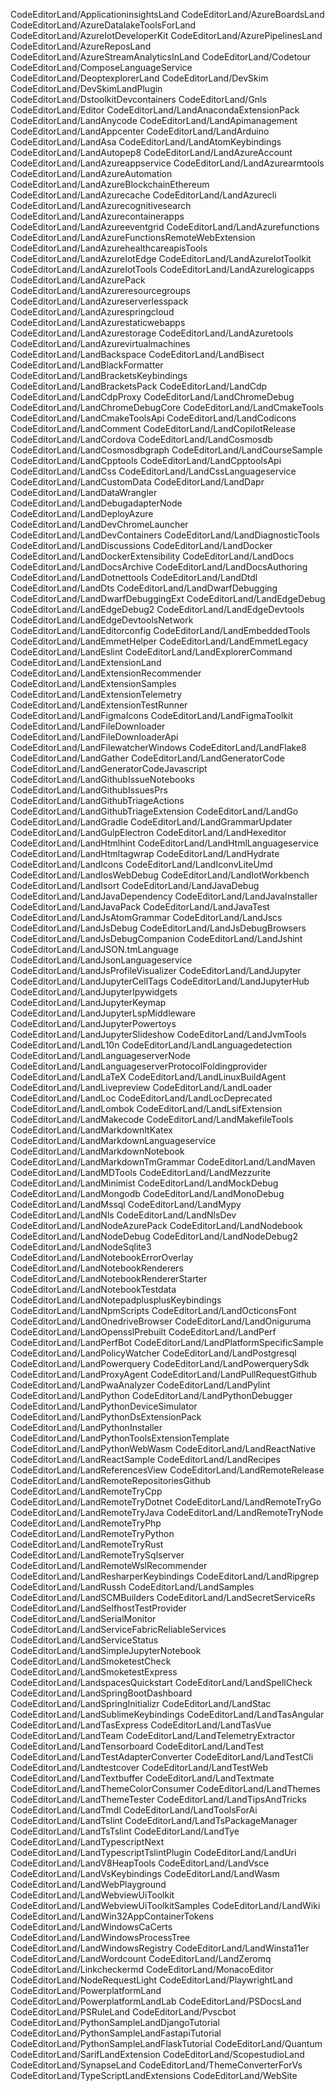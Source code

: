 CodeEditorLand/ApplicationinsightsLand CodeEditorLand/AzureBoardsLand
CodeEditorLand/AzureDatalakeToolsForLand CodeEditorLand/AzureIotDeveloperKit
CodeEditorLand/AzurePipelinesLand CodeEditorLand/AzureReposLand
CodeEditorLand/AzureStreamAnalyticsInLand CodeEditorLand/Codetour
CodeEditorLand/ComposeLanguageService CodeEditorLand/DeoptexplorerLand
CodeEditorLand/DevSkim CodeEditorLand/DevSkimLandPlugin
CodeEditorLand/DstoolkitDevcontainers CodeEditorLand/Gnls CodeEditorLand/Editor
CodeEditorLand/LandAnacondaExtensionPack CodeEditorLand/LandAnycode
CodeEditorLand/LandApimanagement CodeEditorLand/LandAppcenter
CodeEditorLand/LandArduino CodeEditorLand/LandAsa
CodeEditorLand/LandAtomKeybindings CodeEditorLand/LandAutopep8
CodeEditorLand/LandAzureAccount CodeEditorLand/LandAzureappservice
CodeEditorLand/LandAzurearmtools CodeEditorLand/LandAzureAutomation
CodeEditorLand/LandAzureBlockchainEthereum CodeEditorLand/LandAzurecache
CodeEditorLand/LandAzurecli CodeEditorLand/LandAzurecognitivesearch
CodeEditorLand/LandAzurecontainerapps CodeEditorLand/LandAzureeventgrid
CodeEditorLand/LandAzurefunctions
CodeEditorLand/LandAzureFunctionsRemoteWebExtension
CodeEditorLand/LandAzurehealthcareapisTools CodeEditorLand/LandAzureIotEdge
CodeEditorLand/LandAzureIotToolkit CodeEditorLand/LandAzureIotTools
CodeEditorLand/LandAzurelogicapps CodeEditorLand/LandAzurePack
CodeEditorLand/LandAzureresourcegroups CodeEditorLand/LandAzureserverlesspack
CodeEditorLand/LandAzurespringcloud CodeEditorLand/LandAzurestaticwebapps
CodeEditorLand/LandAzurestorage CodeEditorLand/LandAzuretools
CodeEditorLand/LandAzurevirtualmachines CodeEditorLand/LandBackspace
CodeEditorLand/LandBisect CodeEditorLand/LandBlackFormatter
CodeEditorLand/LandBracketsKeybindings CodeEditorLand/LandBracketsPack
CodeEditorLand/LandCdp CodeEditorLand/LandCdpProxy
CodeEditorLand/LandChromeDebug CodeEditorLand/LandChromeDebugCore
CodeEditorLand/LandCmakeTools CodeEditorLand/LandCmakeToolsApi
CodeEditorLand/LandCodicons CodeEditorLand/LandComment
CodeEditorLand/LandCopilotRelease CodeEditorLand/LandCordova
CodeEditorLand/LandCosmosdb CodeEditorLand/LandCosmosdbgraph
CodeEditorLand/LandCourseSample CodeEditorLand/LandCpptools
CodeEditorLand/LandCpptoolsApi CodeEditorLand/LandCss
CodeEditorLand/LandCssLanguageservice CodeEditorLand/LandCustomData
CodeEditorLand/LandDapr CodeEditorLand/LandDataWrangler
CodeEditorLand/LandDebugadapterNode CodeEditorLand/LandDeployAzure
CodeEditorLand/LandDevChromeLauncher CodeEditorLand/LandDevContainers
CodeEditorLand/LandDiagnosticTools CodeEditorLand/LandDiscussions
CodeEditorLand/LandDocker CodeEditorLand/LandDockerExtensibility
CodeEditorLand/LandDocs CodeEditorLand/LandDocsArchive
CodeEditorLand/LandDocsAuthoring CodeEditorLand/LandDotnettools
CodeEditorLand/LandDtdl CodeEditorLand/LandDts CodeEditorLand/LandDwarfDebugging
CodeEditorLand/LandDwarfDebuggingExt CodeEditorLand/LandEdgeDebug
CodeEditorLand/LandEdgeDebug2 CodeEditorLand/LandEdgeDevtools
CodeEditorLand/LandEdgeDevtoolsNetwork CodeEditorLand/LandEditorconfig
CodeEditorLand/LandEmbeddedTools CodeEditorLand/LandEmmetHelper
CodeEditorLand/LandEmmetLegacy CodeEditorLand/LandEslint
CodeEditorLand/LandExplorerCommand CodeEditorLand/LandExtensionLand
CodeEditorLand/LandExtensionRecommender CodeEditorLand/LandExtensionSamples
CodeEditorLand/LandExtensionTelemetry CodeEditorLand/LandExtensionTestRunner
CodeEditorLand/LandFigmaIcons CodeEditorLand/LandFigmaToolkit
CodeEditorLand/LandFileDownloader CodeEditorLand/LandFileDownloaderApi
CodeEditorLand/LandFilewatcherWindows CodeEditorLand/LandFlake8
CodeEditorLand/LandGather CodeEditorLand/LandGeneratorCode
CodeEditorLand/LandGeneratorCodeJavascript
CodeEditorLand/LandGithubIssueNotebooks CodeEditorLand/LandGithubIssuesPrs
CodeEditorLand/LandGithubTriageActions CodeEditorLand/LandGithubTriageExtension
CodeEditorLand/LandGo CodeEditorLand/LandGradle
CodeEditorLand/LandGrammarUpdater CodeEditorLand/LandGulpElectron
CodeEditorLand/LandHexeditor CodeEditorLand/LandHtmlhint
CodeEditorLand/LandHtmlLanguageservice CodeEditorLand/LandHtmltagwrap
CodeEditorLand/LandHydrate CodeEditorLand/LandIcons
CodeEditorLand/LandIconvLiteUmd CodeEditorLand/LandIosWebDebug
CodeEditorLand/LandIotWorkbench CodeEditorLand/LandIsort
CodeEditorLand/LandJavaDebug CodeEditorLand/LandJavaDependency
CodeEditorLand/LandJavaInstaller CodeEditorLand/LandJavaPack
CodeEditorLand/LandJavaTest CodeEditorLand/LandJsAtomGrammar
CodeEditorLand/LandJscs CodeEditorLand/LandJsDebug
CodeEditorLand/LandJsDebugBrowsers CodeEditorLand/LandJsDebugCompanion
CodeEditorLand/LandJshint CodeEditorLand/LandJSON.tmLanguage
CodeEditorLand/LandJsonLanguageservice CodeEditorLand/LandJsProfileVisualizer
CodeEditorLand/LandJupyter CodeEditorLand/LandJupyterCellTags
CodeEditorLand/LandJupyterHub CodeEditorLand/LandJupyterIpywidgets
CodeEditorLand/LandJupyterKeymap CodeEditorLand/LandJupyterLspMiddleware
CodeEditorLand/LandJupyterPowertoys CodeEditorLand/LandJupyterSlideshow
CodeEditorLand/LandJvmTools CodeEditorLand/LandL10n
CodeEditorLand/LandLanguagedetection CodeEditorLand/LandLanguageserverNode
CodeEditorLand/LandLanguageserverProtocolFoldingprovider
CodeEditorLand/LandLaTeX CodeEditorLand/LandLinuxBuildAgent
CodeEditorLand/LandLivepreview CodeEditorLand/LandLoader CodeEditorLand/LandLoc
CodeEditorLand/LandLocDeprecated CodeEditorLand/LandLombok
CodeEditorLand/LandLsifExtension CodeEditorLand/LandMakecode
CodeEditorLand/LandMakefileTools CodeEditorLand/LandMarkdownItKatex
CodeEditorLand/LandMarkdownLanguageservice CodeEditorLand/LandMarkdownNotebook
CodeEditorLand/LandMarkdownTmGrammar CodeEditorLand/LandMaven
CodeEditorLand/LandMDTools CodeEditorLand/LandMezzurite
CodeEditorLand/LandMinimist CodeEditorLand/LandMockDebug
CodeEditorLand/LandMongodb CodeEditorLand/LandMonoDebug CodeEditorLand/LandMssql
CodeEditorLand/LandMypy CodeEditorLand/LandNls CodeEditorLand/LandNlsDev
CodeEditorLand/LandNodeAzurePack CodeEditorLand/LandNodebook
CodeEditorLand/LandNodeDebug CodeEditorLand/LandNodeDebug2
CodeEditorLand/LandNodeSqlite3 CodeEditorLand/LandNotebookErrorOverlay
CodeEditorLand/LandNotebookRenderers CodeEditorLand/LandNotebookRendererStarter
CodeEditorLand/LandNotebookTestdata
CodeEditorLand/LandNotepadplusplusKeybindings CodeEditorLand/LandNpmScripts
CodeEditorLand/LandOcticonsFont CodeEditorLand/LandOnedriveBrowser
CodeEditorLand/LandOniguruma CodeEditorLand/LandOpensslPrebuilt
CodeEditorLand/LandPerf CodeEditorLand/LandPerfBot
CodeEditorLand/LandPlatformSpecificSample CodeEditorLand/LandPolicyWatcher
CodeEditorLand/LandPostgresql CodeEditorLand/LandPowerquery
CodeEditorLand/LandPowerquerySdk CodeEditorLand/LandProxyAgent
CodeEditorLand/LandPullRequestGithub CodeEditorLand/LandPwaAnalyzer
CodeEditorLand/LandPylint CodeEditorLand/LandPython
CodeEditorLand/LandPythonDebugger CodeEditorLand/LandPythonDeviceSimulator
CodeEditorLand/LandPythonDsExtensionPack CodeEditorLand/LandPythonInstaller
CodeEditorLand/LandPythonToolsExtensionTemplate CodeEditorLand/LandPythonWebWasm
CodeEditorLand/LandReactNative CodeEditorLand/LandReactSample
CodeEditorLand/LandRecipes CodeEditorLand/LandReferencesView
CodeEditorLand/LandRemoteRelease CodeEditorLand/LandRemoteRepositoriesGithub
CodeEditorLand/LandRemoteTryCpp CodeEditorLand/LandRemoteTryDotnet
CodeEditorLand/LandRemoteTryGo CodeEditorLand/LandRemoteTryJava
CodeEditorLand/LandRemoteTryNode CodeEditorLand/LandRemoteTryPhp
CodeEditorLand/LandRemoteTryPython CodeEditorLand/LandRemoteTryRust
CodeEditorLand/LandRemoteTrySqlserver CodeEditorLand/LandRemoteWslRecommender
CodeEditorLand/LandResharperKeybindings CodeEditorLand/LandRipgrep
CodeEditorLand/LandRussh CodeEditorLand/LandSamples
CodeEditorLand/LandSCMBuilders CodeEditorLand/LandSecretServiceRs
CodeEditorLand/LandSelfhostTestProvider CodeEditorLand/LandSerialMonitor
CodeEditorLand/LandServiceFabricReliableServices
CodeEditorLand/LandServiceStatus CodeEditorLand/LandSimpleJupyterNotebook
CodeEditorLand/LandSmoketestCheck CodeEditorLand/LandSmoketestExpress
CodeEditorLand/LandspacesQuickstart CodeEditorLand/LandSpellCheck
CodeEditorLand/LandSpringBootDashboard CodeEditorLand/LandSpringInitializr
CodeEditorLand/LandStac CodeEditorLand/LandSublimeKeybindings
CodeEditorLand/LandTasAngular CodeEditorLand/LandTasExpress
CodeEditorLand/LandTasVue CodeEditorLand/LandTeam
CodeEditorLand/LandTelemetryExtractor CodeEditorLand/LandTensorboard
CodeEditorLand/LandTest CodeEditorLand/LandTestAdapterConverter
CodeEditorLand/LandTestCli CodeEditorLand/Landtestcover
CodeEditorLand/LandTestWeb CodeEditorLand/LandTextbuffer
CodeEditorLand/LandTextmate CodeEditorLand/LandThemeColorConsumer
CodeEditorLand/LandThemes CodeEditorLand/LandThemeTester
CodeEditorLand/LandTipsAndTricks CodeEditorLand/LandTmdl
CodeEditorLand/LandToolsForAi CodeEditorLand/LandTslint
CodeEditorLand/LandTsPackageManager CodeEditorLand/LandTsTslint
CodeEditorLand/LandTye CodeEditorLand/LandTypescriptNext
CodeEditorLand/LandTypescriptTslintPlugin CodeEditorLand/LandUri
CodeEditorLand/LandV8HeapTools CodeEditorLand/LandVsce
CodeEditorLand/LandVsKeybindings CodeEditorLand/LandWasm
CodeEditorLand/LandWebPlayground CodeEditorLand/LandWebviewUiToolkit
CodeEditorLand/LandWebviewUiToolkitSamples CodeEditorLand/LandWiki
CodeEditorLand/LandWin32AppContainerTokens CodeEditorLand/LandWindowsCaCerts
CodeEditorLand/LandWindowsProcessTree CodeEditorLand/LandWindowsRegistry
CodeEditorLand/LandWinsta11er CodeEditorLand/LandWordcount
CodeEditorLand/LandZeromq CodeEditorLand/Linkcheckermd
CodeEditorLand/MonacoEditor CodeEditorLand/NodeRequestLight
CodeEditorLand/PlaywrightLand CodeEditorLand/PowerplatformLand
CodeEditorLand/PowerplatformLandLab CodeEditorLand/PSDocsLand
CodeEditorLand/PSRuleLand CodeEditorLand/Pvscbot
CodeEditorLand/PythonSampleLandDjangoTutorial
CodeEditorLand/PythonSampleLandFastapiTutorial
CodeEditorLand/PythonSampleLandFlaskTutorial CodeEditorLand/Quantum
CodeEditorLand/SarifLandExtension CodeEditorLand/ScopestudioLand
CodeEditorLand/SynapseLand CodeEditorLand/ThemeConverterForVs
CodeEditorLand/TypeScriptLandExtensions CodeEditorLand/WebSite
